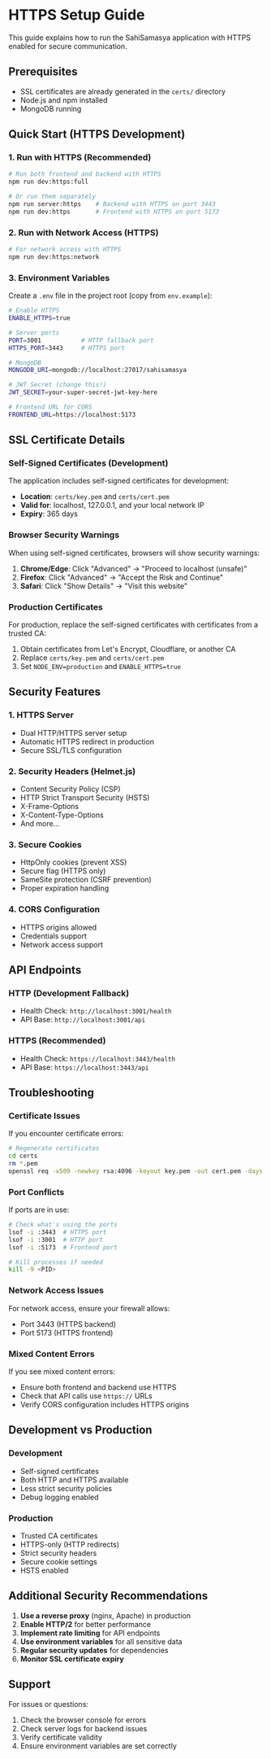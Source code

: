 # HTTPS Setup Guide

This guide explains how to run the SahiSamasya application with HTTPS enabled for secure communication.

## Prerequisites

- SSL certificates are already generated in the `certs/` directory
- Node.js and npm installed
- MongoDB running

## Quick Start (HTTPS Development)

### 1. Run with HTTPS (Recommended)

```bash
# Run both frontend and backend with HTTPS
npm run dev:https:full

# Or run them separately
npm run server:https    # Backend with HTTPS on port 3443
npm run dev:https       # Frontend with HTTPS on port 5173
```

### 2. Run with Network Access (HTTPS)

```bash
# For network access with HTTPS
npm run dev:https:network
```

### 3. Environment Variables

Create a `.env` file in the project root (copy from `env.example`):

```bash
# Enable HTTPS
ENABLE_HTTPS=true

# Server ports
PORT=3001           # HTTP fallback port
HTTPS_PORT=3443     # HTTPS port

# MongoDB
MONGODB_URI=mongodb://localhost:27017/sahisamasya

# JWT Secret (change this!)
JWT_SECRET=your-super-secret-jwt-key-here

# Frontend URL for CORS
FRONTEND_URL=https://localhost:5173
```

## SSL Certificate Details

### Self-Signed Certificates (Development)

The application includes self-signed certificates for development:

- **Location**: `certs/key.pem` and `certs/cert.pem`
- **Valid for**: localhost, 127.0.0.1, and your local network IP
- **Expiry**: 365 days

### Browser Security Warnings

When using self-signed certificates, browsers will show security warnings:

1. **Chrome/Edge**: Click "Advanced" → "Proceed to localhost (unsafe)"
2. **Firefox**: Click "Advanced" → "Accept the Risk and Continue"
3. **Safari**: Click "Show Details" → "Visit this website"

### Production Certificates

For production, replace the self-signed certificates with certificates from a trusted CA:

1. Obtain certificates from Let's Encrypt, Cloudflare, or another CA
2. Replace `certs/key.pem` and `certs/cert.pem`
3. Set `NODE_ENV=production` and `ENABLE_HTTPS=true`

## Security Features

### 1. HTTPS Server
- Dual HTTP/HTTPS server setup
- Automatic HTTPS redirect in production
- Secure SSL/TLS configuration

### 2. Security Headers (Helmet.js)
- Content Security Policy (CSP)
- HTTP Strict Transport Security (HSTS)
- X-Frame-Options
- X-Content-Type-Options
- And more...

### 3. Secure Cookies
- HttpOnly cookies (prevent XSS)
- Secure flag (HTTPS only)
- SameSite protection (CSRF prevention)
- Proper expiration handling

### 4. CORS Configuration
- HTTPS origins allowed
- Credentials support
- Network access support

## API Endpoints

### HTTP (Development Fallback)
- Health Check: `http://localhost:3001/health`
- API Base: `http://localhost:3001/api`

### HTTPS (Recommended)
- Health Check: `https://localhost:3443/health`
- API Base: `https://localhost:3443/api`

## Troubleshooting

### Certificate Issues

If you encounter certificate errors:

```bash
# Regenerate certificates
cd certs
rm *.pem
openssl req -x509 -newkey rsa:4096 -keyout key.pem -out cert.pem -days 365 -nodes -subj "/C=US/ST=State/L=City/O=Organization/CN=localhost" -addext "subjectAltName=DNS:localhost,DNS:127.0.0.1,IP:127.0.0.1,IP:$(ipconfig getifaddr en0)"
```

### Port Conflicts

If ports are in use:

```bash
# Check what's using the ports
lsof -i :3443  # HTTPS port
lsof -i :3001  # HTTP port
lsof -i :5173  # Frontend port

# Kill processes if needed
kill -9 <PID>
```

### Network Access Issues

For network access, ensure your firewall allows:
- Port 3443 (HTTPS backend)
- Port 5173 (HTTPS frontend)

### Mixed Content Errors

If you see mixed content errors:
- Ensure both frontend and backend use HTTPS
- Check that API calls use `https://` URLs
- Verify CORS configuration includes HTTPS origins

## Development vs Production

### Development
- Self-signed certificates
- Both HTTP and HTTPS available
- Less strict security policies
- Debug logging enabled

### Production
- Trusted CA certificates
- HTTPS-only (HTTP redirects)
- Strict security headers
- Secure cookie settings
- HSTS enabled

## Additional Security Recommendations

1. **Use a reverse proxy** (nginx, Apache) in production
2. **Enable HTTP/2** for better performance
3. **Implement rate limiting** for API endpoints
4. **Use environment variables** for all sensitive data
5. **Regular security updates** for dependencies
6. **Monitor SSL certificate expiry**

## Support

For issues or questions:
1. Check the browser console for errors
2. Check server logs for backend issues
3. Verify certificate validity
4. Ensure environment variables are set correctly
